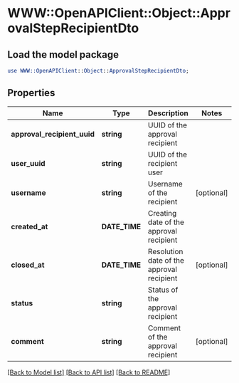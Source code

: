 # WWW::OpenAPIClient::Object::ApprovalStepRecipientDto

## Load the model package
```perl
use WWW::OpenAPIClient::Object::ApprovalStepRecipientDto;
```

## Properties
Name | Type | Description | Notes
------------ | ------------- | ------------- | -------------
**approval_recipient_uuid** | **string** | UUID of the approval recipient | 
**user_uuid** | **string** | UUID of the recipient user | 
**username** | **string** | Username of the recipient | [optional] 
**created_at** | **DATE_TIME** | Creating date of the approval recipient | 
**closed_at** | **DATE_TIME** | Resolution date of the approval recipient | [optional] 
**status** | **string** | Status of the approval recipient | 
**comment** | **string** | Comment of the approval recipient | [optional] 

[[Back to Model list]](../README.md#documentation-for-models) [[Back to API list]](../README.md#documentation-for-api-endpoints) [[Back to README]](../README.md)


